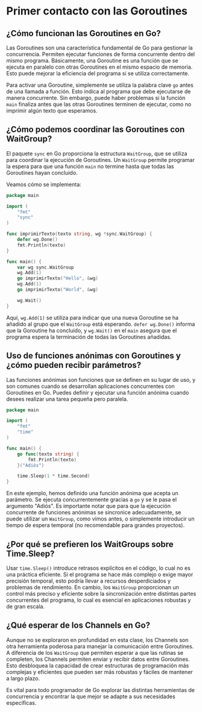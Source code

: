 # Primer contacto con las Goroutines

## ¿Cómo funcionan las Goroutines en Go?

Las Goroutines son una característica fundamental de Go para gestionar la concurrencia. Permiten ejecutar funciones de forma concurrente dentro del mismo programa. Básicamente, una Goroutine es una función que se ejecuta en paralelo con otras Goroutines en el mismo espacio de memoria. Esto puede mejorar la eficiencia del programa si se utiliza correctamente.

Para activar una Goroutine, simplemente se utiliza la palabra clave `go` antes de una llamada a función. Esto indica al programa que debe ejecutarse de manera concurrente. Sin embargo, puede haber problemas si la función `main` finaliza antes que las otras Goroutines terminen de ejecutar, como no imprimir algún texto que esperamos.

## ¿Cómo podemos coordinar las Goroutines con WaitGroup?

El paquete `sync` en Go proporciona la estructura `WaitGroup`, que se utiliza para coordinar la ejecución de Goroutines. Un `WaitGroup` permite programar la espera para que una función `main` no termine hasta que todas las Goroutines hayan concluido.

Veamos cómo se implementa:

```go
package main

import (
    "fmt"
    "sync"
)

func imprimirTexto(texto string, wg *sync.WaitGroup) {
    defer wg.Done()
    fmt.Println(texto)
}

func main() {
    var wg sync.WaitGroup
    wg.Add(1)
    go imprimirTexto("Hello", &wg)
    wg.Add(1)
    go imprimirTexto("World", &wg)

    wg.Wait()
}
```

Aquí, `wg.Add(1)` se utiliza para indicar que una nueva Goroutine se ha añadido al grupo que el `WaitGroup` está esperando. `defer wg.Done()` informa que la Goroutine ha concluido, y `wg.Wait()` en el `main` asegura que el programa espera la terminación de todas las Goroutines añadidas.

## Uso de funciones anónimas con Goroutines y ¿cómo pueden recibir parámetros?

Las funciones anónimas son funciones que se definen en su lugar de uso, y son comunes cuando se desarrollan aplicaciones concurrentes con Goroutines en Go. Puedes definir y ejecutar una función anónima cuando desees realizar una tarea pequeña pero paralela.

```go
package main

import (
    "fmt"
    "time"
)

func main() {
    go func(texto string) {
        fmt.Println(texto)
    }("Adiós")

    time.Sleep(1 * time.Second)
}
```

En este ejemplo, hemos definido una función anónima que acepta un parámetro. Se ejecuta concurrentemente gracias a `go` y se le pasa el argumento "Adiós". Es importante notar que para que la ejecución concurrente de funciones anónimas se sincronice adecuadamente, se puede utilizar un `WaitGroup`, como vimos antes, o simplemente introducir un tiempo de espera temporal (no recomendable para grandes proyectos).

## ¿Por qué se prefieren los WaitGroups sobre Time.Sleep?

Usar `time.Sleep()` introduce retrasos explícitos en el código, lo cual no es una práctica eficiente. Si el programa se hace más complejo o exige mayor precisión temporal, esto podría llevar a recursos desperdiciados y problemas de rendimiento. En cambio, los `WaitGroup` proporcionan un control más preciso y eficiente sobre la sincronización entre distintas partes concurrentes del programa, lo cual es esencial en aplicaciones robustas y de gran escala.

## ¿Qué esperar de los Channels en Go?

Aunque no se exploraron en profundidad en esta clase, los Channels son otra herramienta poderosa para manejar la comunicación entre Goroutines. A diferencia de los `WaitGroup` que permiten esperar a que las rutinas se completen, los Channels permiten enviar y recibir datos entre Goroutines. Esto desbloquea la capacidad de crear estructuras de programación más complejas y eficientes que pueden ser más robustas y fáciles de mantener a largo plazo.

Es vital para todo programador de Go explorar las distintas herramientas de concurrencia y encontrar la que mejor se adapte a sus necesidades específicas.
